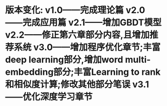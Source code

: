 版本变化:
v1.0——完成理论篇
v2.0——完成应用篇
v2.1——增加GBDT模型
v2.2——修正第六章部分内容,且增加推荐系统
v3.0——增加程序优化章节;丰富deep learning部分,增加word multi-embedding部分;丰富Learning to rank和相似度计算;修改其他部分笔误
v3.1——优化深度学习章节
========
